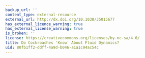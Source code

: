 ```yaml
---
backup_url: ''
content_type: external-resource
external_url: http://dx.doi.org/10.1038/35015677
has_external_licence_warning: true
has_external_license_warning: true
is_broken: ''
license: https://creativecommons.org/licenses/by-nc-sa/4.0/
title: Do Cockroaches 'Know' About Fluid Dynamics?
uid: 80fb1ff2-ddff-4a9d-b046-a1a1c94ac54c
---
```

